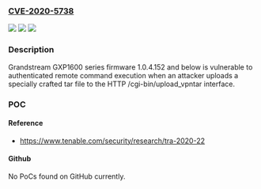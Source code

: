 ### [CVE-2020-5738](https://cve.mitre.org/cgi-bin/cvename.cgi?name=CVE-2020-5738)
![](https://img.shields.io/static/v1?label=Product&message=Grandstream%20GXP1600%20Series&color=blue)
![](https://img.shields.io/static/v1?label=Version&message=1.0.4.152%20and%20below%20&color=brightgreen)
![](https://img.shields.io/static/v1?label=Vulnerability&message=CWE-59&color=brightgreen)

### Description

Grandstream GXP1600 series firmware 1.0.4.152 and below is vulnerable to authenticated remote command execution when an attacker uploads a specially crafted tar file to the HTTP /cgi-bin/upload_vpntar interface.

### POC

#### Reference
- https://www.tenable.com/security/research/tra-2020-22

#### Github
No PoCs found on GitHub currently.

